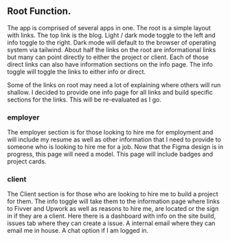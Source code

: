## Root Function.
The app is comprised of several apps in one. The root is a simple layout with links. The top link is the blog. Light / dark mode toggle to the left and info toggle to the right. Dark mode will default to the browser of operating system via tailwind. About half the links on the root are informational links but many can point directly to either the project or client. Each of those direct links can also have information sections on the info page. The info toggle will toggle the links to either info or direct.

Some of the links on root may need a lot of explaining where others will run shallow. I decided to provide one info page for all links and build specific sections for the links. This will be re-evaluated as I go.

### employer
The employer section is for those looking to hire me for employment and will include my resume as well as other information that I need to provide to someone who is looking to hire me for a job. Now that the Figma design is in progress, this page will need a model. This page will include badges and project cards.

### client
The Client section is for those who are looking to hire me to build a project for them. The info toggle will take them to the information page where links to Fivver and Upwork as well as reasons to hire me, are located or the sign in if they are a client. Here there is a dashboard with info on the site build, issues tab where they can create a issue. A internal email where they can email me in house. A chat option if I am logged in.